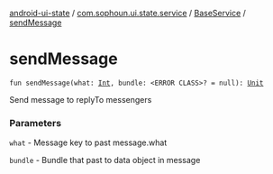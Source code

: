 [android-ui-state](../../index.md) / [com.sophoun.ui.state.service](../index.md) / [BaseService](index.md) / [sendMessage](./send-message.md)

# sendMessage

`fun sendMessage(what: `[`Int`](https://kotlinlang.org/api/latest/jvm/stdlib/kotlin/-int/index.html)`, bundle: <ERROR CLASS>? = null): `[`Unit`](https://kotlinlang.org/api/latest/jvm/stdlib/kotlin/-unit/index.html)

Send message to replyTo messengers

### Parameters

`what` - Message key to past message.what

`bundle` - Bundle that past to data object in message